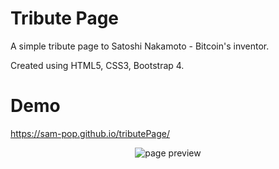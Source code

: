 # Tribute Page
A simple tribute page to Satoshi Nakamoto - Bitcoin's inventor.

Created using HTML5, CSS3, Bootstrap 4.

# Demo
https://sam-pop.github.io/tributePage/

<center><img src="https://s17.postimg.cc/xclvgy3bj/tribute_Page.jpg" alt="page preview"></center>